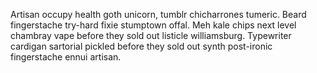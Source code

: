 Artisan occupy health goth unicorn, tumblr chicharrones tumeric. Beard fingerstache try-hard fixie stumptown offal. Meh kale chips next level chambray vape before they sold out listicle williamsburg. Typewriter cardigan sartorial pickled before they sold out synth post-ironic fingerstache ennui artisan.